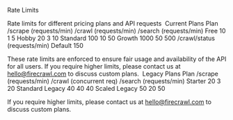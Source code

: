 Rate Limits

Rate limits for different pricing plans and API requests
​
Current Plans
Plan	/scrape (requests/min)	/crawl (requests/min)	/search (requests/min)
Free	10	1	5
Hobby	20	3	10
Standard	100	10	50
Growth	1000	50	500
	/crawl/status (requests/min)
Default	150

These rate limits are enforced to ensure fair usage and availability of the API for all users. If you require higher limits, please contact us at hello@firecrawl.com to discuss custom plans.
​
Legacy Plans
Plan	/scrape (requests/min)	/crawl (concurrent req)	/search (requests/min)
Starter	20	3	20
Standard Legacy	40	40	40
Scaled Legacy	50	20	50

If you require higher limits, please contact us at hello@firecrawl.com to discuss custom plans.